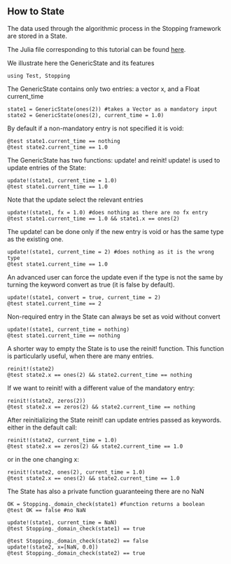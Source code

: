 ## How to State

The data used through the algorithmic process in the Stopping framework
are stored in a State.

The Julia file corresponding to this tutorial can be found [here](https://github.com/Goysa2/Stopping.jl/tree/master/test/examples/howtostate.jl).

We illustrate here the GenericState and its features
```
using Test, Stopping
```

The GenericState contains only two entries:
 a vector x, and a Float current_time
```
state1 = GenericState(ones(2)) #takes a Vector as a mandatory input
state2 = GenericState(ones(2), current_time = 1.0)
```

By default if a non-mandatory entry is not specified it is void:
```
@test state1.current_time == nothing
@test state2.current_time == 1.0
```

The GenericState has two functions: update! and reinit!
update! is used to update entries of the State:
```
update!(state1, current_time = 1.0)
@test state1.current_time == 1.0
```
Note that the update select the relevant entries
```
update!(state1, fx = 1.0) #does nothing as there are no fx entry
@test state1.current_time == 1.0 && state1.x == ones(2)
```

The update! can be done only if the new entry is void or has the same type
as the existing one.
```
update!(state1, current_time = 2) #does nothing as it is the wrong type
@test state1.current_time == 1.0
```
An advanced user can force the update even if the type is not the same by
turning the keyword convert as true (it is false by default).
```
update!(state1, convert = true, current_time = 2)
@test state1.current_time == 2
```
Non-required entry in the State can always be set as void without convert
```
update!(state1, current_time = nothing)
@test state1.current_time == nothing
```

A shorter way to empty the State is to use the reinit! function.
This function is particularly useful, when there are many entries.
```
reinit!(state2)
@test state2.x == ones(2) && state2.current_time == nothing
```
If we want to reinit! with a different value of the mandatory entry:
```
reinit!(state2, zeros(2))
@test state2.x == zeros(2) && state2.current_time == nothing
```
After reinitializing the State reinit! can update entries passed as keywords.
either in the default call:
```
reinit!(state2, current_time = 1.0)
@test state2.x == zeros(2) && state2.current_time == 1.0
```
or in the one changing x:
```
reinit!(state2, ones(2), current_time = 1.0)
@test state2.x == ones(2) && state2.current_time == 1.0
```

The State has also a private function guaranteeing there are no NaN
```
OK = Stopping._domain_check(state1) #function returns a boolean
@test OK == false #no NaN

update!(state1, current_time = NaN)
@test Stopping._domain_check(state1) == true

@test Stopping._domain_check(state2) == false
update!(state2, x=[NaN, 0.0])
@test Stopping._domain_check(state2) == true
```

